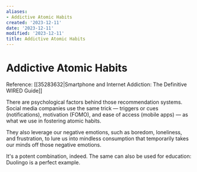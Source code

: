 ```yaml
---
aliases:
- Addictive Atomic Habits
created: '2023-12-11'
date: '2023-12-11'
modified: '2023-12-11'
title: Addictive Atomic Habits
---
```


# Addictive Atomic Habits

Reference: [[35283632|Smartphone and Internet Addiction: The Definitive WIRED Guide]]

There are psychological factors behind those recommendation systems. Social media companies use the same trick  — triggers or cues (notifications), motivation (FOMO), and ease of access (mobile apps) — as what we use in fostering atomic habits.

They also leverage our negative emotions, such as boredom, loneliness, and frustration, to lure us into mindless consumption that temporarily takes our minds off those negative emotions.

It's a potent combination, indeed. The same can also be used for education: Duolingo is a perfect example.